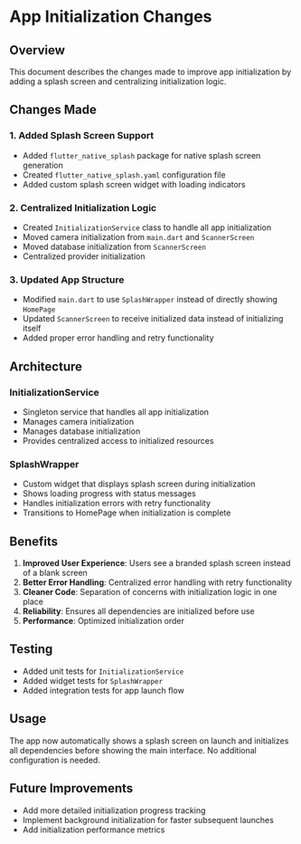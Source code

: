 # App Initialization Changes

## Overview
This document describes the changes made to improve app initialization by adding a splash screen and centralizing initialization logic.

## Changes Made

### 1. Added Splash Screen Support
- Added `flutter_native_splash` package for native splash screen generation
- Created `flutter_native_splash.yaml` configuration file
- Added custom splash screen widget with loading indicators

### 2. Centralized Initialization Logic
- Created `InitializationService` class to handle all app initialization
- Moved camera initialization from `main.dart` and `ScannerScreen`
- Moved database initialization from `ScannerScreen`
- Centralized provider initialization

### 3. Updated App Structure
- Modified `main.dart` to use `SplashWrapper` instead of directly showing `HomePage`
- Updated `ScannerScreen` to receive initialized data instead of initializing itself
- Added proper error handling and retry functionality

## Architecture

### InitializationService
- Singleton service that handles all app initialization
- Manages camera initialization
- Manages database initialization
- Provides centralized access to initialized resources

### SplashWrapper
- Custom widget that displays splash screen during initialization
- Shows loading progress with status messages
- Handles initialization errors with retry functionality
- Transitions to HomePage when initialization is complete

## Benefits
1. **Improved User Experience**: Users see a branded splash screen instead of a blank screen
2. **Better Error Handling**: Centralized error handling with retry functionality
3. **Cleaner Code**: Separation of concerns with initialization logic in one place
4. **Reliability**: Ensures all dependencies are initialized before use
5. **Performance**: Optimized initialization order

## Testing
- Added unit tests for `InitializationService`
- Added widget tests for `SplashWrapper`
- Added integration tests for app launch flow

## Usage
The app now automatically shows a splash screen on launch and initializes all dependencies before showing the main interface. No additional configuration is needed.

## Future Improvements
- Add more detailed initialization progress tracking
- Implement background initialization for faster subsequent launches
- Add initialization performance metrics